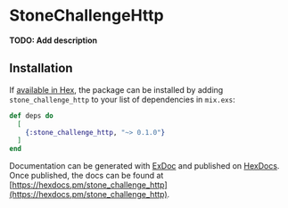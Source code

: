 # StoneChallengeHttp

**TODO: Add description**

## Installation

If [available in Hex](https://hex.pm/docs/publish), the package can be installed
by adding `stone_challenge_http` to your list of dependencies in `mix.exs`:

```elixir
def deps do
  [
    {:stone_challenge_http, "~> 0.1.0"}
  ]
end
```

Documentation can be generated with [ExDoc](https://github.com/elixir-lang/ex_doc)
and published on [HexDocs](https://hexdocs.pm). Once published, the docs can
be found at [https://hexdocs.pm/stone_challenge_http](https://hexdocs.pm/stone_challenge_http).

